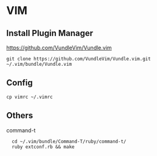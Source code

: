 # VIM

## Install Plugin Manager

https://github.com/VundleVim/Vundle.vim

```shell
git clone https://github.com/VundleVim/Vundle.vim.git ~/.vim/bundle/Vundle.vim
```

## Config 

```shell
cp vimrc ~/.vimrc
```

## Others 

command-t 

```shell
  cd ~/.vim/bundle/Command-T/ruby/command-t/
  ruby extconf.rb && make
```
